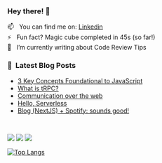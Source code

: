 ### Hey there! 👋


📫 &nbsp; You can find me on: [Linkedin](https://www.linkedin.com/in/cassiorsfreitas/) <br>
⚡  &nbsp; Fun fact? Magic cube completed in 45s (so far!) <br>
📝 &nbsp; I’m currently writing about Code Review Tips <br>

### 📕 &nbsp;Latest Blog Posts

<!-- BLOG:START -->
- [3 Key Concepts Foundational to JavaScript](https://cassiorsfreitas.com/blog/3-key-concepts-foundational-to-javaScript)
- [What is tRPC?](https://cassiorsfreitas.com/blog/what-is-trpc)
- [Communication over the web](https://cassiorsfreitas.com/blog/communication-over-the-web)
- [Hello, Serverless](https://cassiorsfreitas.com/blog/hello-serverless)
- [Blog &lpar;NextJS&rpar; + Spotify: sounds good!](https://cassiorsfreitas.com/blog/blog-nextjs-spotify-sounds-good)
<!-- BLOG:END -->

<br>

![](https://komarev.com/ghpvc/?username=cassiorsfreitas&color=green) ![](https://img.shields.io/badge/code-javascript-informational?style=flat&logo=javascript&logoColor=white&color=2bbc8a) ![](https://img.shields.io/badge/code-java-informational?style=flat&logo=java&logoColor=white&color=2bbc8a)


[![Top Langs](https://github-readme-stats.vercel.app/api/top-langs/?username=cassiorsfreitas&layout=compact&theme=radical)](https://github.com/cassiorsfreitas)

